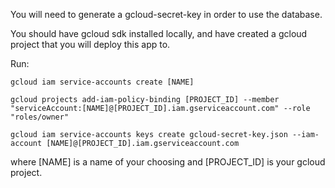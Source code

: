 You will need to generate a gcloud-secret-key in order to use the database.

You should have gcloud sdk installed locally, and have created a gcloud project that you will deploy this app to.

Run:

```
gcloud iam service-accounts create [NAME]

gcloud projects add-iam-policy-binding [PROJECT_ID] --member "serviceAccount:[NAME]@[PROJECT_ID].iam.gserviceaccount.com" --role "roles/owner"

gcloud iam service-accounts keys create gcloud-secret-key.json --iam-account [NAME]@[PROJECT_ID].iam.gserviceaccount.com
```

where [NAME] is a name of your choosing and [PROJECT_ID] is your gcloud project.
